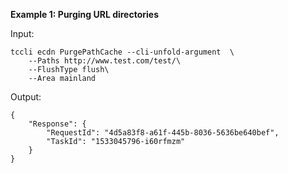 **Example 1: Purging URL directories**



Input: 

```
tccli ecdn PurgePathCache --cli-unfold-argument  \
    --Paths http://www.test.com/test/\
    --FlushType flush\
    --Area mainland
```

Output: 
```
{
    "Response": {
        "RequestId": "4d5a83f8-a61f-445b-8036-5636be640bef",
        "TaskId": "1533045796-i60rfmzm"
    }
}
```

